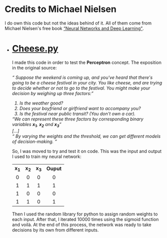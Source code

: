 <h1>Credits to Michael Nielsen</h1>
<p>I do own this code but not the ideas behind of it. All of them come from Michael Nielsen's free book <a href="http://neuralnetworksanddeeplearning.com/index.html"><q>Neural Networks and Deep Learning</q></a>.</p>
<ul>
	<li>
		<h1>
			<a href="./cheese/cheese.py">
				Cheese.py
			</a>
		</h1>
	</li>
	<p>I made this code in order to test the <b>Perceptron</b> concept. The exposition in the original source:</p>
	<p><i><q> Suppose the weekend is coming up, and you've heard that there's going to be a cheese festival in your city. You like cheese, and are trying to decide whether or not to go to the festival. You might make your decision by weighing up three factors:</q>
	<ol>
		<li>Is the weather good?</li>
		<li>Does your boyfriend or girlfriend want to accompany you?</li>
		<li>Is the festival near public transit? (You don't own a car).</li>
	</ol>
	<q>We can represent these three factors by corresponding binary variables <b>x<sub>1</sub></b>, <b>x<sub>2</sub></b> and <b>x<sub>3</sub></b></q>
	<br>
	[...]
	<br>
	<q>
	By varying the weights and the threshold, we can get different models of decision-making.
	</q></i></p>
	<p>So, I was moved to try and test it on code. This was the input and output I used to train my neural network:</p>
	<div class="center">
		<table>
		<tr>
			<td align="center"><b>x<sub>1</sub></b></td>
			<td align="center"><b>x<sub>2</sub></b></td>
			<td align="center"><b>x<sub>3</sub></b></td>
			<td align="center"><b>Ouput</b></td>
		</tr>
		<tr>
			<td align="center">0</td>
			<td align="center">0</td>
			<td align="center">0</td>
			<td align="center">0</td>
		</tr>
		<tr>
			<td align="center">1</td>
			<td align="center">1</td>
			<td align="center">1</td>
			<td align="center">1</td>
		</tr>
		<tr>
			<td align="center">1</td>
			<td align="center">0</td>
			<td align="center">0</td>
			<td align="center">0</td>
		</tr>
		<tr>
			<td align="center">1</td>
			<td align="center">1</td>
			<td align="center">0</td>
			<td align="center">1</td>
		</tr>
	</table>
	</div>
	<p>Then I used the random library for python to assign random weights to each input. After that, I iterated 10000 times using the sigmoid function and voilà. At the end of this process, the network was ready to take decisions by its own from different inputs.</p>
</ul>